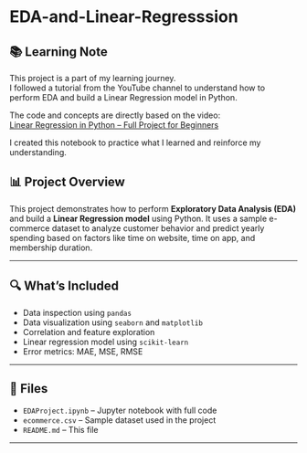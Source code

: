 # EDA-and-Linear-Regresssion
## 📚 Learning Note

This project is a part of my learning journey.  
I followed a tutorial from the YouTube channel to understand how to perform EDA and build a Linear Regression model in Python.

The code and concepts are directly based on the video:  
[Linear Regression in Python – Full Project for Beginners](https://youtu.be/O2Cw82YR5Bo)

I created this notebook to practice what I learned and reinforce my understanding.

## 📊 Project Overview

This project demonstrates how to perform **Exploratory Data Analysis (EDA)** and build a **Linear Regression model** using Python. It uses a sample e-commerce dataset to analyze customer behavior and predict yearly spending based on factors like time on website, time on app, and membership duration.

---

## 🔍 What’s Included

- Data inspection using `pandas`
- Data visualization using `seaborn` and `matplotlib`
- Correlation and feature exploration
- Linear regression model using `scikit-learn`
- Error metrics: MAE, MSE, RMSE

---

## 📁 Files

- `EDAProject.ipynb` – Jupyter notebook with full code
- `ecommerce.csv` – Sample dataset used in the project
- `README.md` – This file

---
